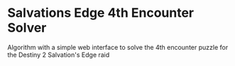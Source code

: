 # Salvations Edge 4th Encounter Solver

Algorithm with a simple web interface to solve the 4th encounter puzzle for the Destiny 2 Salvation's Edge raid
